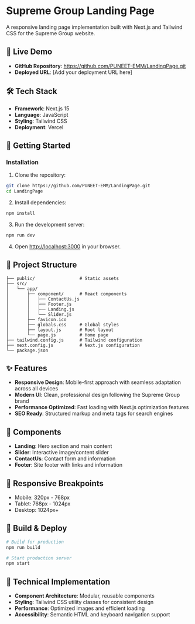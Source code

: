 # Supreme Group Landing Page

A responsive landing page implementation built with Next.js and Tailwind CSS for the Supreme Group website.

## 🚀 Live Demo

- **GitHub Repository**: https://github.com/PUNEET-EMM/LandingPage.git
- **Deployed URL**: [Add your deployment URL here]

## 🛠 Tech Stack

- **Framework**: Next.js 15
- **Language**: JavaScript
- **Styling**: Tailwind CSS
- **Deployment**: Vercel

## 🚀 Getting Started

### Installation

1. Clone the repository:
```bash
git clone https://github.com/PUNEET-EMM/LandingPage.git
cd LandingPage
```

2. Install dependencies:
```bash
npm install
```

3. Run the development server:
```bash
npm run dev
```

4. Open [http://localhost:3000](http://localhost:3000) in your browser.

## 📁 Project Structure

```
├── public/                 # Static assets
├── src/
│   └── app/
│       ├── component/      # React components
│       │   ├── ContactUs.js
│       │   ├── Footer.js
│       │   ├── Landing.js
│       │   └── Slider.js
│       ├── favicon.ico
│       ├── globals.css     # Global styles
│       ├── layout.js       # Root layout
│       └── page.js         # Home page
├── tailwind.config.js      # Tailwind configuration
├── next.config.js          # Next.js configuration
└── package.json
```

## ✨ Features

- **Responsive Design**: Mobile-first approach with seamless adaptation across all devices
- **Modern UI**: Clean, professional design following the Supreme Group brand
- **Performance Optimized**: Fast loading with Next.js optimization features
- **SEO Ready**: Structured markup and meta tags for search engines

## 🎯 Components

- **Landing**: Hero section and main content
- **Slider**: Interactive image/content slider
- **ContactUs**: Contact form and information
- **Footer**: Site footer with links and information

## 📱 Responsive Breakpoints

- Mobile: 320px - 768px
- Tablet: 768px - 1024px
- Desktop: 1024px+

## 🚀 Build & Deploy

```bash
# Build for production
npm run build

# Start production server
npm start
```

## 📝 Technical Implementation

- **Component Architecture**: Modular, reusable components
- **Styling**: Tailwind CSS utility classes for consistent design
- **Performance**: Optimized images and efficient loading
- **Accessibility**: Semantic HTML and keyboard navigation support

